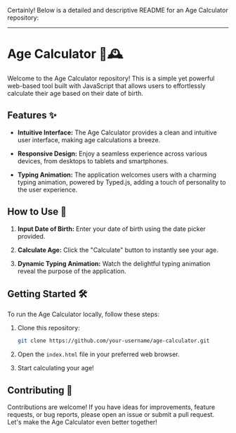 Certainly! Below is a detailed and descriptive README for an Age Calculator repository:

---

# Age Calculator 🎂🕰️

Welcome to the Age Calculator repository! This is a simple yet powerful web-based tool built with JavaScript that allows users to effortlessly calculate their age based on their date of birth.

## Features ✨

- **Intuitive Interface:** The Age Calculator provides a clean and intuitive user interface, making age calculations a breeze.

- **Responsive Design:** Enjoy a seamless experience across various devices, from desktops to tablets and smartphones.

- **Typing Animation:** The application welcomes users with a charming typing animation, powered by Typed.js, adding a touch of personality to the user experience.

## How to Use 🚀

1. **Input Date of Birth:** Enter your date of birth using the date picker provided.

2. **Calculate Age:** Click the "Calculate" button to instantly see your age.

3. **Dynamic Typing Animation:** Watch the delightful typing animation reveal the purpose of the application.

## Getting Started 🛠️

To run the Age Calculator locally, follow these steps:

1. Clone this repository:
   ```bash
   git clone https://github.com/your-username/age-calculator.git
   ```

2. Open the `index.html` file in your preferred web browser.

3. Start calculating your age!

## Contributing 🤝

Contributions are welcome! If you have ideas for improvements, feature requests, or bug reports, please open an issue or submit a pull request. Let's make the Age Calculator even better together!


